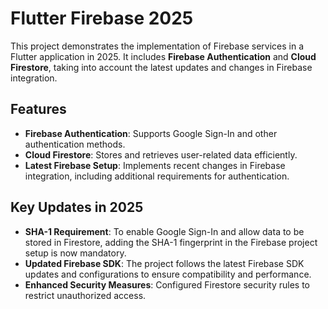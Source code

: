 # Flutter Firebase 2025

This project demonstrates the implementation of Firebase services in a Flutter application in 2025. It includes **Firebase Authentication** and **Cloud Firestore**, taking into account the latest updates and changes in Firebase integration.

## Features
- **Firebase Authentication**: Supports Google Sign-In and other authentication methods.
- **Cloud Firestore**: Stores and retrieves user-related data efficiently.
- **Latest Firebase Setup**: Implements recent changes in Firebase integration, including additional requirements for authentication.

## Key Updates in 2025
- **SHA-1 Requirement**: To enable Google Sign-In and allow data to be stored in Firestore, adding the SHA-1 fingerprint in the Firebase project setup is now mandatory.
- **Updated Firebase SDK**: The project follows the latest Firebase SDK updates and configurations to ensure compatibility and performance.
- **Enhanced Security Measures**: Configured Firestore security rules to restrict unauthorized access.
